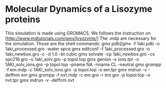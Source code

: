 # Molecular Dynamics of a Lisozyme proteins
This simulation is made using GROMACS. We follows the instruction on [http://www.mdtutorials.com/gmx/lysozyme/]
The .mdp are necessary for the simulation.
Those are the shell commands:
  gmx pdb2gmx -f 1aki.pdb -o 1aki_processed.gro -water spce
  gmx editconf -f 1aki_processed.gro -o 1aki_newbox.gro -c -d 1.0 -bt cubic
  gmx solvate -cp 1aki_newbox.gro -cs spc216.gro -o 1aki_solv.gro -p topol.top
  gmx genion -s ions.tpr -o 1AKI_solv_ions.gro -p topol.top -pname NA -nname CL -neutral
  gmx grompp -f em.mdp -c 1AKI_solv_ions.gro -p topol.top -o em.tpr
  gmx mdrun -v -deffnm em
  gmx grompp -f nvt.mdp -c em.gro -r em.gro -p topol.top -o nvt.tpr
  gmx mdrun -v -deffnm nvt
